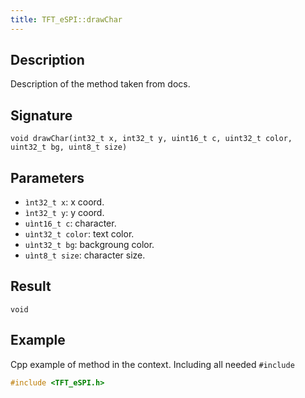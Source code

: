 ```yaml
---
title: TFT_eSPI::drawChar 
---
```


## Description

Description of the method taken from docs.

## Signature

`void drawChar(int32_t x, int32_t y, uint16_t c, uint32_t color, uint32_t bg, uint8_t size)`

## Parameters

* `ìnt32_t x`: x coord.
* `ìnt32_t y`: y coord.
* `uìnt16_t c`: character.
* `uìnt32_t color`: text color.
* `uìnt32_t bg`: backgroung color.
* `uìnt8_t size`: character size.

## Result

`void`

## Example

Cpp example of method in the context. Including all needed `#include`

``` cpp
#include <TFT_eSPI.h>

```